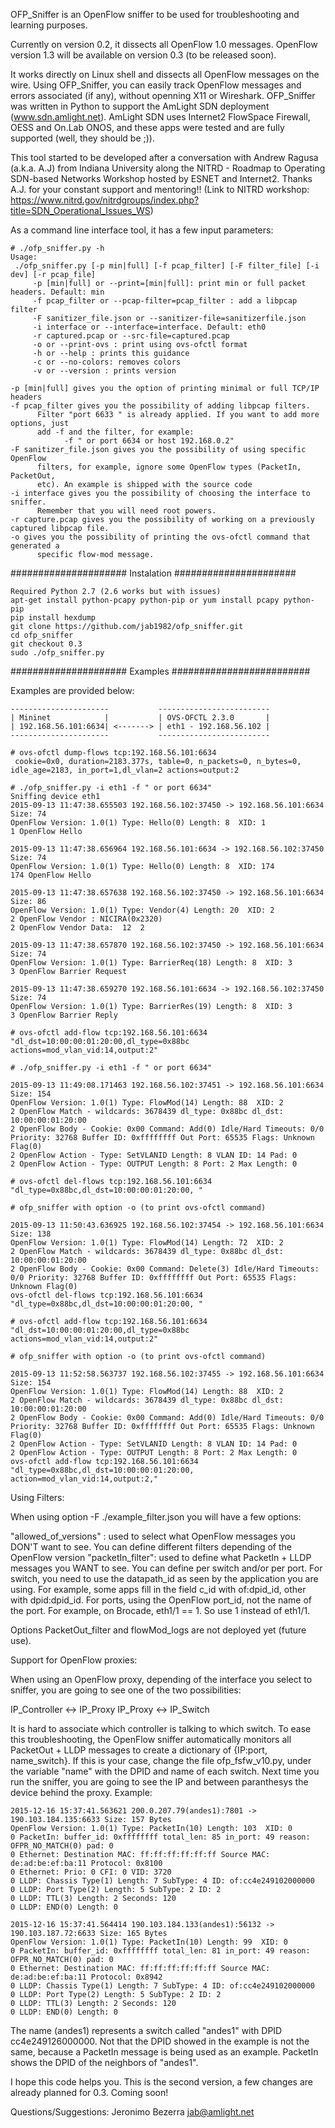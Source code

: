 OFP_Sniffer is an OpenFlow sniffer to be used for troubleshooting and 
learning purposes.

Currently on version 0.2, it dissects all OpenFlow 1.0 messages. OpenFlow version 1.3 will 
be available on version 0.3 (to be released soon).

It works directly on Linux shell and dissects all OpenFlow messages on the 
wire. Using OFP_Sniffer, you can easily track OpenFlow messages and errors 
associated (if any), without openning X11 or Wireshark. OFP_Sniffer was 
written in Python to support the AmLight SDN deployment (www.sdn.amlight.net).
AmLight SDN uses Internet2 FlowSpace Firewall, OESS and On.Lab ONOS, and these 
apps were tested and are fully supported (well, they should be ;)).

This tool started to be developed after a conversation with Andrew Ragusa
(a.k.a. A.J) from Indiana University along the NITRD - Roadmap to Operating 
SDN-based Networks Workshop hosted by ESNET and Internet2. Thanks A.J. for your
constant support and mentoring!! (Link to NITRD workshop: https://www.nitrd.gov/nitrdgroups/index.php?title=SDN_Operational_Issues_WS)

As a command line interface tool, it has a few input parameters:
```
# ./ofp_sniffer.py -h
Usage:
 ./ofp_sniffer.py [-p min|full] [-f pcap_filter] [-F filter_file] [-i dev] [-r pcap_file]
     -p [min|full] or --print=[min|full]: print min or full packet headers. Default: min
     -f pcap_filter or --pcap-filter=pcap_filter : add a libpcap filter
     -F sanitizer_file.json or --sanitizer-file=sanitizerfile.json
     -i interface or --interface=interface. Default: eth0
     -r captured.pcap or --src-file=captured.pcap
     -o or --print-ovs : print using ovs-ofctl format
     -h or --help : prints this guidance
     -c or --no-colors: removes colors
     -v or --version : prints version

-p [min|full] gives you the option of printing minimal or full TCP/IP headers
-f pcap_filter gives you the possibility of adding libpcap filters. 
      Filter "port 6633 " is already applied. If you want to add more options, just
      add -f and the filter, for example: 
            -f " or port 6634 or host 192.168.0.2"
-F sanitizer_file.json gives you the possibility of using specific OpenFlow 
      filters, for example, ignore some OpenFlow types (PacketIn, PacketOut, 
      etc). An example is shipped with the source code
-i interface gives you the possibility of choosing the interface to sniffer. 
      Remember that you will need root powers.
-r capture.pcap gives you the possibility of working on a previously captured libpcap file.
-o gives you the possibility of printing the ovs-ofctl command that generated a
      specific flow-mod message.
```
##################### Instalation ######################
```
Required Python 2.7 (2.6 works but with issues)
apt-get install python-pcapy python-pip or yum install pcapy python-pip
pip install hexdump
git clone https://github.com/jab1982/ofp_sniffer.git
cd ofp_sniffer
git checkout 0.3
sudo ./ofp_sniffer.py
```
##################### Examples #########################

Examples are provided below:
```
----------------------           -------------------------
| Mininet            |           | OVS-OFCTL 2.3.0       |
| 192.168.56.101:6634| <-------> | eth1 - 192.168.56.102 |
----------------------           -------------------------

# ovs-ofctl dump-flows tcp:192.168.56.101:6634
 cookie=0x0, duration=2183.377s, table=0, n_packets=0, n_bytes=0, idle_age=2183, in_port=1,dl_vlan=2 actions=output:2

# ./ofp_sniffer.py -i eth1 -f " or port 6634"
Sniffing device eth1
2015-09-13 11:47:38.655503 192.168.56.102:37450 -> 192.168.56.101:6634 Size: 74
OpenFlow Version: 1.0(1) Type: Hello(0) Length: 8  XID: 1
1 OpenFlow Hello

2015-09-13 11:47:38.656964 192.168.56.101:6634 -> 192.168.56.102:37450 Size: 74
OpenFlow Version: 1.0(1) Type: Hello(0) Length: 8  XID: 174
174 OpenFlow Hello

2015-09-13 11:47:38.657638 192.168.56.102:37450 -> 192.168.56.101:6634 Size: 86
OpenFlow Version: 1.0(1) Type: Vendor(4) Length: 20  XID: 2
2 OpenFlow Vendor : NICIRA(0x2320)
2 OpenFlow Vendor Data:  12  2 

2015-09-13 11:47:38.657870 192.168.56.102:37450 -> 192.168.56.101:6634 Size: 74
OpenFlow Version: 1.0(1) Type: BarrierReq(18) Length: 8  XID: 3
3 OpenFlow Barrier Request

2015-09-13 11:47:38.659270 192.168.56.101:6634 -> 192.168.56.102:37450 Size: 74
OpenFlow Version: 1.0(1) Type: BarrierRes(19) Length: 8  XID: 3
3 OpenFlow Barrier Reply

```
```
# ovs-ofctl add-flow tcp:192.168.56.101:6634 "dl_dst=10:00:00:01:20:00,dl_type=0x88bc actions=mod_vlan_vid:14,output:2"

# ./ofp_sniffer.py -i eth1 -f " or port 6634"

2015-09-13 11:49:08.171463 192.168.56.102:37451 -> 192.168.56.101:6634 Size: 154
OpenFlow Version: 1.0(1) Type: FlowMod(14) Length: 88  XID: 2
2 OpenFlow Match - wildcards: 3678439 dl_type: 0x88bc dl_dst: 10:00:00:01:20:00
2 OpenFlow Body - Cookie: 0x00 Command: Add(0) Idle/Hard Timeouts: 0/0 Priority: 32768 Buffer ID: 0xffffffff Out Port: 65535 Flags: Unknown Flag(0)
2 OpenFlow Action - Type: SetVLANID Length: 8 VLAN ID: 14 Pad: 0
2 OpenFlow Action - Type: OUTPUT Length: 8 Port: 2 Max Length: 0

# ovs-ofctl del-flows tcp:192.168.56.101:6634 "dl_type=0x88bc,dl_dst=10:00:00:01:20:00, "

# ofp_sniffer with option -o (to print ovs-ofctl command)

2015-09-13 11:50:43.636925 192.168.56.102:37454 -> 192.168.56.101:6634 Size: 138
OpenFlow Version: 1.0(1) Type: FlowMod(14) Length: 72  XID: 2
2 OpenFlow Match - wildcards: 3678439 dl_type: 0x88bc dl_dst: 10:00:00:01:20:00
2 OpenFlow Body - Cookie: 0x00 Command: Delete(3) Idle/Hard Timeouts: 0/0 Priority: 32768 Buffer ID: 0xffffffff Out Port: 65535 Flags: Unknown Flag(0)
ovs-ofctl del-flows tcp:192.168.56.101:6634 "dl_type=0x88bc,dl_dst=10:00:00:01:20:00, "

# ovs-ofctl add-flow tcp:192.168.56.101:6634 "dl_dst=10:00:00:01:20:00,dl_type=0x88bc actions=mod_vlan_vid:14,output:2"

# ofp_sniffer with option -o (to print ovs-ofctl command)

2015-09-13 11:52:58.563737 192.168.56.102:37455 -> 192.168.56.101:6634 Size: 154
OpenFlow Version: 1.0(1) Type: FlowMod(14) Length: 88  XID: 2
2 OpenFlow Match - wildcards: 3678439 dl_type: 0x88bc dl_dst: 10:00:00:01:20:00
2 OpenFlow Body - Cookie: 0x00 Command: Add(0) Idle/Hard Timeouts: 0/0 Priority: 32768 Buffer ID: 0xffffffff Out Port: 65535 Flags: Unknown Flag(0)
2 OpenFlow Action - Type: SetVLANID Length: 8 VLAN ID: 14 Pad: 0
2 OpenFlow Action - Type: OUTPUT Length: 8 Port: 2 Max Length: 0
ovs-ofctl add-flow tcp:192.168.56.101:6634 "dl_type=0x88bc,dl_dst=10:00:00:01:20:00, action=mod_vlan_vid:14,output:2,"
```

Using Filters:

When using option -F ./example_filter.json you will have a few options:

"allowed_of_versions" : used to select what OpenFlow messages you DON'T want to see. You can define different filters
   depending of the OpenFlow version
"packetIn_filter": used to define what PacketIn + LLDP messages you WANT to see. You can define per switch and/or 
   per port. For switch, you need to use the datapath_id as seen by the application you are using. For example,
   some apps fill in the field c_id with of:dpid_id, other with dpid:dpid_id. For ports, using the OpenFlow port_id,
   not the name of the port. For example, on Brocade, eth1/1 == 1. So use 1 instead of eth1/1.
  
Options PacketOut_filter and flowMod_logs are not deployed yet (future use).

Support for OpenFlow proxies:

When using an OpenFlow proxy, depending of the interface you select to sniffer, you are going to see one of the two
   possibilities:

   IP_Controller <-> IP_Proxy
   IP_Proxy <-> IP_Switch

It is hard to associate which controller is talking to which switch. To ease this troubleshooting, the OpenFlow 
   sniffer automatically monitors all PacketOut + LLDP messages to create a dictionary of {IP:port, name_switch}.
   If this is your case, change the file ofp_fsfw_v10.py, under the variable "name" with the DPID and name of 
   each switch. Next time you run the sniffer, you are going to see the IP and between paranthesys the device behind 
   the proxy. Example:

```
2015-12-16 15:37:41.563621 200.0.207.79(andes1):7801 -> 190.103.184.135:6633 Size: 157 Bytes
OpenFlow Version: 1.0(1) Type: PacketIn(10) Length: 103  XID: 0
0 PacketIn: buffer_id: 0xffffffff total_len: 85 in_port: 49 reason: OFPR_NO_MATCH(0) pad: 0
0 Ethernet: Destination MAC: ff:ff:ff:ff:ff:ff Source MAC: de:ad:be:ef:ba:11 Protocol: 0x8100
0 Ethernet: Prio: 0 CFI: 0 VID: 3720
0 LLDP: Chassis Type(1) Length: 7 SubType: 4 ID: of:cc4e249102000000
0 LLDP: Port Type(2) Length: 5 SubType: 2 ID: 2
0 LLDP: TTL(3) Length: 2 Seconds: 120
0 LLDP: END(0) Length: 0

2015-12-16 15:37:41.564414 190.103.184.133(andes1):56132 -> 190.103.187.72:6633 Size: 165 Bytes
OpenFlow Version: 1.0(1) Type: PacketIn(10) Length: 99  XID: 0
0 PacketIn: buffer_id: 0xffffffff total_len: 81 in_port: 49 reason: OFPR_NO_MATCH(0) pad: 0
0 Ethernet: Destination MAC: ff:ff:ff:ff:ff:ff Source MAC: de:ad:be:ef:ba:11 Protocol: 0x8942
0 LLDP: Chassis Type(1) Length: 7 SubType: 4 ID: of:cc4e249102000000
0 LLDP: Port Type(2) Length: 5 SubType: 2 ID: 2
0 LLDP: TTL(3) Length: 2 Seconds: 120
0 LLDP: END(0) Length: 0
```

The name (andes1) represents a switch called "andes1" with DPID cc4e249126000000. Not that the DPID showed in the 
  example is not the same, because a PacketIn message is being used as an example. PacketIn shows the DPID of the 
  neighbors of "andes1". 

I hope this code helps you. This is the second version, a few changes are already planned for 0.3. Coming soon!

Questions/Suggestions: Jeronimo Bezerra <jab@amlight.net>

